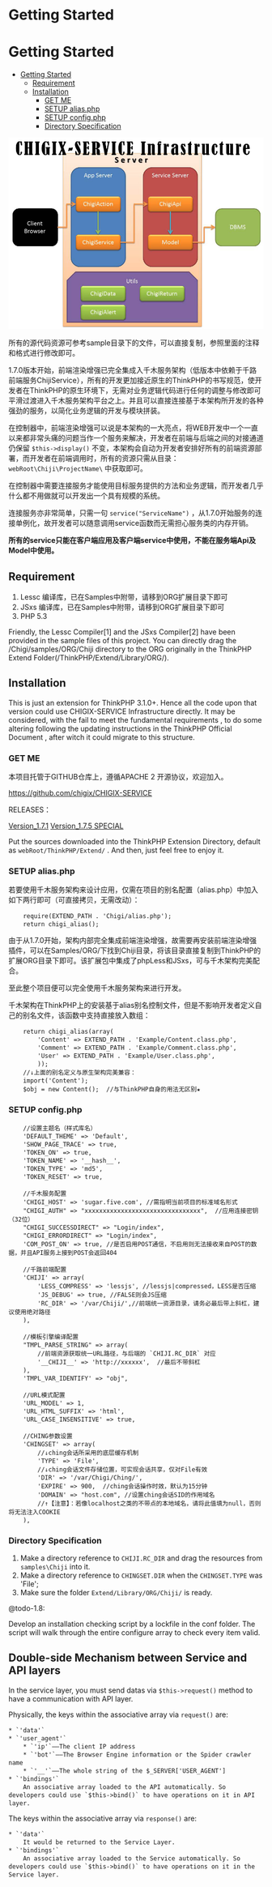 Getting Started
================================

# Getting Started

- [Getting Started](#getting-started-1)
	- [Requirement](#requirement)
	- [Installation](#installation)
		- [GET ME](#get-me)
		- [SETUP alias.php](#setup-aliasphp)
		- [SETUP config.php](#setup-configphp)
		- [Directory Specification](#directory-specification)

![CHIGIX-SERVICE INFRASTRUCTURE](./img/infrastructure.jpg)

所有的源代码资源可参考sample目录下的文件，可以直接复制，参照里面的注释和格式进行修改即可。

1.7.0版本开始，前端渲染增强已完全集成入千木服务架构（低版本中依赖于千路前端服务ChijiService），所有的开发更加接近原生的ThinkPHP的书写规范，使开发者在ThinkPHP的原生环境下，无需对业务逻辑代码进行任何的调整与修改即可平滑过渡进入千木服务架构平台之上。并且可以直接连接基于本架构所开发的各种强劲的服务，以简化业务逻辑的开发与模块拼装。

在控制器中，前端渲染增强可以说是本架构的一大亮点，将WEB开发中一个一直以来都非常头痛的问题当作一个服务来解决，开发者在前端与后端之间的对接通道仍保留 `$this->display()` 不变，本架构会自动为开发者安排好所有的前端资源部署，而开发者在前端调用时，所有的资源只需从目录：`webRoot\Chiji\ProjectName\` 中获取即可。

在控制器中需要连接服务才能使用目标服务提供的方法和业务逻辑，而开发者几乎什么都不用做就可以开发出一个具有规模的系统。

连接服务亦非常简单，只需一句 `service("ServiceName")` ，从1.7.0开始服务的连接单例化，故开发者可以随意调用service函数而无需担心服务类的内存开销。

**所有的service只能在客户端应用及客户端service中使用，不能在服务端Api及Model中使用。**

## Requirement

1. Lessc 编译库，已在Samples中附带，请移到ORG扩展目录下即可
2. JSxs 编译库，已在Samples中附带，请移到ORG扩展目录下即可
3. PHP 5.3

Friendly, the Lessc Compiler[1] and the JSxs Compiler[2] have been provided in the sample files of this project. You can directly drag the /Chigi/samples/ORG/Chiji directory to the ORG originally in the ThinkPHP Extend Folder(/ThinkPHP/Extend/Library/ORG/).

## Installation

This is just an extension for ThinkPHP 3.1.0+. Hence all the code upon that version could use CHIGIX-SERVICE Infrastructure directly. It may be considered, with the fail to meet the fundamental requirements , to do some altering following the updating instructions in the ThinkPHP Official Document ,  after witch it could migrate to this structure.

### GET ME

本项目托管于GITHUB仓库上，遵循APACHE 2 开源协议，欢迎加入。

https://github.com/chigix/CHIGIX-SERVICE

RELEASES：

[Version_1.7.1](https://github.com/chigix/CHIGIX-SERVICE/archive/V_1.7.1.zip)
[Version_1.7.5 SPECIAL](https://github.com/chigix/CHIGIX-SERVICE/archive/V_1.7.5.zip)

Put the sources downloaded into the ThinkPHP Extension Directory, default as `webRoot/ThinkPHP/Extend/` . And then, just feel free to enjoy it.

### SETUP alias.php

若要使用千木服务架构来设计应用，仅需在项目的别名配置（alias.php）中加入如下两行即可（可直接拷贝，无需改动）：

		require(EXTEND_PATH . 'Chigi/alias.php');
		return chigi_alias();

由于从1.7.0开始，架构内部完全集成前端渲染增强，故需要再安装前端渲染增强插件，可以在Samples/ORG/下找到Chiji目录，将该目录直接复制到ThinkPHP的扩展ORG目录下即可。该扩展包中集成了phpLess和JSxs，可与千木架构完美配合。

至此整个项目便可以完全使用千木服务架构来进行开发。

千木架构在ThinkPHP上的安装基于alias别名控制文件，但是不影响开发者定义自己的别名文件，该函数中支持直接放入数组：

		return chigi_alias(array(
			'Content' => EXTEND_PATH . 'Example/Content.class.php',
			'Comment' => EXTEND_PATH . 'Example/Comment.class.php',
			'User' => EXTEND_PATH . 'Example/User.class.php',
			));
		//↓上面的别名定义与原生架构完美兼容：
		import('Content');
		$obj = new Content();  //与ThinkPHP自身的用法无区别★

### SETUP config.php

		//设置主题名（样式库名）
		'DEFAULT_THEME' => 'Default',
		'SHOW_PAGE_TRACE' => true,
		'TOKEN_ON' => true,
		'TOKEN_NAME' => '__hash__',
		'TOKEN_TYPE' => 'md5',
		'TOKEN_RESET' => true,

		//千木服务配置
		'CHIGI_HOST' => 'sugar.five.com', //需指明当前项目的标准域名形式
		"CHIGI_AUTH" => "xxxxxxxxxxxxxxxxxxxxxxxxxxxxxxxx",  //应用连接密钥（32位）
		"CHIGI_SUCCESSDIRECT" => "Login/index",
		"CHIGI_ERRORDIRECT" => "Login/index",
		'COM_POST_ON' => true, //是否启用POST通信，不启用则无法接收来自POST的数据，并且API服务上接到POST会返回404
		
		//千路前端配置
		'CHIJI' => array(
		    'LESS_COMPRESS' => 'lessjs', //lessjs|compressed，LESS是否压缩
		    'JS_DEBUG' => true, //FALSE则会JS压缩
		    'RC_DIR' => '/var/Chiji/',//前端统一资源目录，请务必最后带上斜杠，建议使用绝对路径
		),
		
		//模板引擎编译配置
		"TMPL_PARSE_STRING" => array(
			//前端资源获取统一URL路径，与后端的 `CHIJI.RC_DIR` 对应
		    '__CHIJI__' => 'http://xxxxxx',  //最后不带斜杠
		),
		'TMPL_VAR_IDENTIFY' => "obj",
		
		//URL模式配置
		'URL_MODEL' => 1,
		'URL_HTML_SUFFIX' => 'html',
		'URL_CASE_INSENSITIVE' => true,
		
		//CHING参数设置
		'CHINGSET' => array(
		    //↓ching会话所采用的底层缓存机制
		    'TYPE' => 'File',
		    //↓ching会话文件存储位置，可实现会话共享，仅对File有效
		    'DIR' => '/var/Chigi/Ching/',
		    'EXPIRE' => 900,  //ching会话操作时效，默认为15分钟
		    'DOMAIN' => "host.com", //设置ching会话SID的作用域名
		    //↑【注意】：若像localhost之类的不带点的本地域名，请将此值填为null，否则将无法注入COOKIE
		),

### Directory Specification

1. Make a directory reference to `CHIJI.RC_DIR` and drag the resources from `samples\Chiji` into it.
2. Make a directory reference to `CHINGSET.DIR` when the `CHINGSET.TYPE` was 'File';
3. Make sure the folder `Extend/Library/ORG/Chiji/` is ready.

@todo-1.8:

Develop an installation checking script by a lockfile in the conf folder. The script will walk through the entire configure array to check every item valid.

## Double-side Mechanism between Service and API layers

In the service layer, you must send datas via `$this->request()` method to have a communication with API layer.

Physically, the keys within the associative array via `request()` are:

	* `'data'`
	* `'user_agent'`
		* `'ip'`——The client IP address
		* `'bot'`——The Browser Engine information or the Spider crawler name
		* `'__'`——The whole string of the $_SERVER['USER_AGENT']
	* `'bindings'`
		An associative array loaded to the API automatically. So developers could use `$this->bind()` to have operations on it in API layer.


The keys within the associative array via `response()` are:

	* `'data'`
		It would be returned to the Service Layer.
	* `'bindings'`
		An associative array loaded to the Service automatically. So developers could use `$this->bind()` to have operations on it in the Service layer.